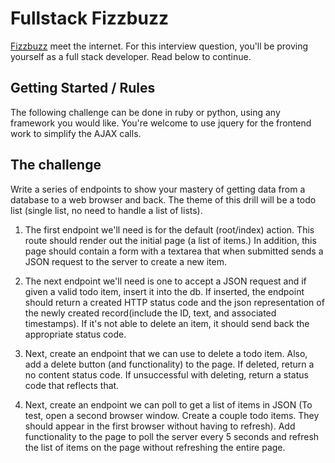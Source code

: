 # Fullstack Fizzbuzz

[Fizzbuzz](http://en.wikipedia.org/wiki/Fizz_buzz) meet the internet. For this interview question, you'll be proving yourself as a full stack developer. Read below to continue.


## Getting Started / Rules

The following challenge can be done in ruby or python, using any framework you would like.
You're welcome to use jquery for the frontend work to simplify the AJAX calls.


## The challenge

Write a series of endpoints to show your mastery of getting data from a database to a web browser and back.
The theme of this drill will be a todo list (single list, no need to handle a list of lists).

1. The first endpoint we'll need is for the default (root/index) action.
This route should render out the initial page (a list of items.) In addition, this page should contain a form with a
textarea that when submitted sends a JSON request to the server to create a new item.

2. The next endpoint we'll need is one to accept a JSON request and if given a valid todo item, insert it into the db. If inserted, the endpoint should return a created HTTP status code and the json representation of the newly created record(include the ID, text, and associated timestamps). If it's not able to delete an item, it should send back the appropriate status code.

3. Next, create an endpoint that we can use to delete a todo item. Also, add a delete button (and functionality) to the page.  If deleted, return a no content status code. If unsuccessful with deleting, return a status code that reflects that.

4. Next, create an endpoint we can poll to get a list of items in JSON (To test, open a second browser window. Create a couple todo items. They should appear in the first browser without having to refresh). Add functionality to the page to poll the server every 5 seconds and refresh the list of items on the page without refreshing the entire page.
